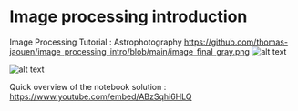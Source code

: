 # Image processing introduction

Image Processing Tutorial : Astrophotography
https://github.com/thomas-jaouen/image_processing_intro/blob/main/image_final_gray.png
![alt text](https://github.com/thomas-jaouen/[reponame]/blob/[branch]/image_final_gray.png?raw=true)

![alt text](https://github.com/thomas-jaouen/image_processing_intro/blob/main/image_final_gray.png)

Quick overview of the notebook solution : 
https://www.youtube.com/embed/ABzSqhi6HLQ

